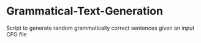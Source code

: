 # Grammatical-Text-Generation
Script to generate random grammatically correct sentences given an input CFG file
